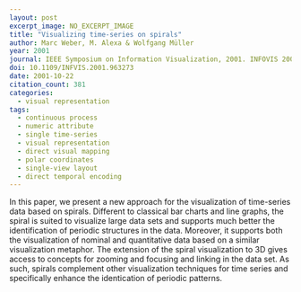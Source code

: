```yaml
---
layout: post
excerpt_image: NO_EXCERPT_IMAGE
title: "Visualizing time-series on spirals"
author: Marc Weber, M. Alexa & Wolfgang Müller
year: 2001
journal: IEEE Symposium on Information Visualization, 2001. INFOVIS 2001.
doi: 10.1109/INFVIS.2001.963273
date: 2001-10-22
citation_count: 381
categories:
  - visual representation
tags:
  - continuous process
  - numeric attribute
  - single time-series
  - visual representation
  - direct visual mapping
  - polar coordinates
  - single-view layout
  - direct temporal encoding
---
```

In this paper, we present a new approach for the visualization of time-series data based on spirals. Different to classical bar charts and line graphs, the spiral is suited to visualize large data sets and supports much better the identification of periodic structures in the data. Moreover, it supports both the visualization of nominal and quantitative data based on a similar visualization metaphor. The extension of the spiral visualization to 3D gives access to concepts for zooming and focusing and linking in the data set. As such, spirals complement other visualization techniques for time series and specifically enhance the identication of periodic patterns.
